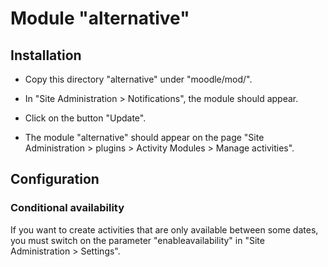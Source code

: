 Module "alternative"
====================

Installation
------------

* Copy this directory "alternative" under "moodle/mod/".

* In "Site Administration > Notifications", the module should appear.

* Click on the button "Update".

* The module "alternative" should appear on the page "Site Administration >
plugins > Activity Modules > Manage activities".


Configuration
-------------

### Conditional availability

If you want to create activities that are only available between some dates,
you must switch on the parameter "enableavailability" in "Site Administration >
Settings".

